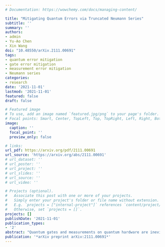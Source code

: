 ```yaml
---
# Documentation: https://wowchemy.com/docs/managing-content/

title: "Mitigating Quantum Errors via Truncated Neumann Series"
subtitle: ''
summary: ''
authors:
- admin
- Yu-Ao Chen
- Xin Wang
doi: "10.48550/arXiv.2111.00691"
tags: 
- quantum error mitigation
- gate error mitigation
- measurement error mitigation
- Neumann series
categories: 
- research
date: '2021-11-01'
lastmod: '2021-11-01'
featured: false
draft: false

# Featured image
# To use, add an image named `featured.jpg/png` to your page's folder.
# Focal points: Smart, Center, TopLeft, Top, TopRight, Left, Right, BottomLeft, Bottom, BottomRight.
image:
  caption: ''
  focal_point: ''
  preview_only: false

# links:
url_pdf: https://arxiv.org/pdf/2111.00691
url_source: 'https://arxiv.org/abs/2111.00691'
# url_dataset: ''
# url_poster: ''
# url_project: ''
# url_slides: ''
# url_source: ''
# url_video: ''

# Projects (optional).
#   Associate this post with one or more of your projects.
#   Simply enter your project's folder or file name without extension.
#   E.g. `projects = ["internal-project"]` references `content/project/deep-learning/index.md`.
#   Otherwise, set `projects = []`.
projects: []
publishDate: '2021-11-01'
publication_types:
- '2'
abstract: "Quantum gates and measurements on quantum hardware are inevitably subject to hardware imperfections that lead to quantum errors. Mitigating such unavoidable errors is crucial to explore the power of quantum hardware better. In this paper, we propose a unified framework that can mitigate quantum gate and measurement errors in computing quantum expectation values utilizing the truncated Neumann series. The essential idea is to cancel the effect of quantum error by approximating its inverse via linearly combining quantum errors of different orders produced by sequential applications of the quantum devices with carefully chosen coefficients. Remarkably, the estimation error decays exponentially in the truncated order, and the incurred error mitigation overhead is independent of the system size, as long as the noise resistance of the quantum device is moderate. We numerically test this framework for different quantum errors and find that the computation accuracy is substantially improved. Our framework possesses several vital advantages: it mitigates quantum gate and measurement errors in a unified manner, it neither assumes any error structure nor requires the tomography procedure to completely characterize the quantum errors, and most importantly, it is scalable. These advantages empower our quantum error mitigation framework to be efficient and practical and extend the ability of near-term quantum devices to deliver quantum applications."
publication: '*arXiv preprint arXiv:2111.00691*'
---
```

